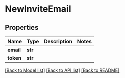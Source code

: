# NewInviteEmail

## Properties
Name | Type | Description | Notes
------------ | ------------- | ------------- | -------------
**email** | **str** |  | 
**token** | **str** |  | 

[[Back to Model list]](../README.md#documentation-for-models) [[Back to API list]](../README.md#documentation-for-api-endpoints) [[Back to README]](../README.md)


